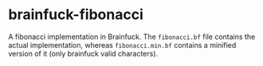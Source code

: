 # brainfuck-fibonacci
A fibonacci implementation in Brainfuck. The `fibonacci.bf` file contains the actual implementation, whereas `fibonacci.min.bf` contains a minified version of it (only brainfuck valid characters).
